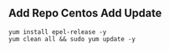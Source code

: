 ## Add Repo Centos Add Update
```
yum install epel-release -y
yum clean all && sudo yum update -y
``` 